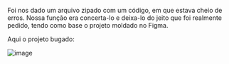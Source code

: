 Foi nos dado um arquivo zipado com um código, em que estava cheio de erros. Nossa função era concerta-lo e deixa-lo do jeito que foi realmente pedido, tendo como base o projeto moldado no Figma.

Aqui o projeto bugado:

![image](https://github.com/GDPMg/Stage-Land-2-Debug/assets/103905620/73acde26-30b1-4d84-9a57-104765960f03)



